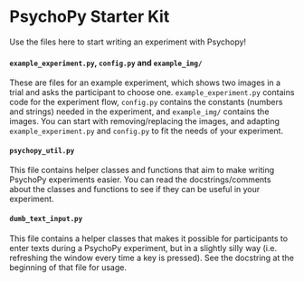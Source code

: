 # PsychoPy Starter Kit
Use the files here to start writing an experiment with Psychopy!

#### `example_experiment.py`, `config.py` and `example_img/`
These are files for an example experiment, which shows two images in a trial and asks the participant to choose one. `example_experiment.py` contains code for the experiment flow, `config.py` contains the constants (numbers and strings) needed in the experiment, and `example_img/` contains the images. You can start with removing/replacing the images, and adapting `example_experiment.py` and `config.py` to fit the needs of your experiment. 

#### `psychopy_util.py`
This file contains helper classes and functions that aim to make writing PsychoPy experiments easier. You can read the docstrings/comments about the classes and functions to see if they can be useful in your experiment.

#### `dumb_text_input.py`
This file contains a helper classes that makes it possible for participants to enter texts during a PsychoPy experiment, but in a slightly silly way (i.e. refreshing the window every time a key is pressed). See the docstring at the beginning of that file for usage.
